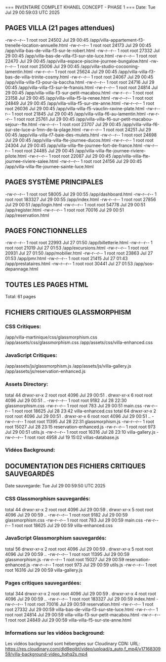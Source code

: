 === INVENTAIRE COMPLET KHANEL CONCEPT - PHASE 1 ===
Date: Tue Jul 29 00:59:03 UTC 2025

## PAGES VILLA (21 pages attendues)
-rw-r--r-- 1 root root 24502 Jul 29 00:45 /app/villa-appartement-f3-trenelle-location-annuelle.html
-rw-r--r-- 1 root root 24173 Jul 29 00:45 /app/villa-bas-de-villa-f3-sur-le-robert.html
-rw-r--r-- 1 root root 27332 Jul 29 00:45 /app/villa-bas-de-villa-f3-sur-ste-luce.html
-rw-r--r-- 1 root root 22470 Jul 29 00:45 /app/villa-espace-piscine-journee-bungalow.html
-rw-r--r-- 1 root root 25006 Jul 29 00:45 /app/villa-studio-cocooning-lamentin.html
-rw-r--r-- 1 root root 25624 Jul 29 00:45 /app/villa-villa-f3-bas-de-villa-trinite-cosmy.html
-rw-r--r-- 1 root root 24067 Jul 29 00:45 /app/villa-villa-f3-pour-la-baccha.html
-rw-r--r-- 1 root root 24716 Jul 29 00:45 /app/villa-villa-f3-sur-le-franois.html
-rw-r--r-- 1 root root 24814 Jul 29 00:45 /app/villa-villa-f3-sur-petit-macabou.html
-rw-r--r-- 1 root root 23158 Jul 29 00:45 /app/villa-villa-f5-la-renee.html
-rw-r--r-- 1 root root 24849 Jul 29 00:45 /app/villa-villa-f5-sur-ste-anne.html
-rw-r--r-- 1 root root 26036 Jul 29 00:45 /app/villa-villa-f5-vauclin-ravine-plate.html
-rw-r--r-- 1 root root 21845 Jul 29 00:45 /app/villa-villa-f6-au-lamentin.html
-rw-r--r-- 1 root root 25761 Jul 29 00:45 /app/villa-villa-f6-sur-petit-macabou-sejour--fte.html
-rw-r--r-- 1 root root 23707 Jul 29 00:45 /app/villa-villa-f6-sur-ste-luce-a-1mn-de-la-plage.html
-rw-r--r-- 1 root root 24251 Jul 29 00:45 /app/villa-villa-f7-baie-des-mulets.html
-rw-r--r-- 1 root root 24698 Jul 29 00:45 /app/villa-villa-fte-journee-ducos.html
-rw-r--r-- 1 root root 24304 Jul 29 00:45 /app/villa-villa-fte-journee-fort-de-france.html
-rw-r--r-- 1 root root 24485 Jul 29 00:45 /app/villa-villa-fte-journee-riviere-pilote.html
-rw-r--r-- 1 root root 22087 Jul 29 00:45 /app/villa-villa-fte-journee-riviere-salee.html
-rw-r--r-- 1 root root 24156 Jul 29 00:45 /app/villa-villa-fte-journee-sainte-luce.html

## PAGES SYSTÈME PRINCIPALES
-rw-r--r-- 1 root root  58005 Jul 29 00:55 /app/dashboard.html
-rw-r--r-- 1 root root 183327 Jul 29 00:55 /app/index.html
-rw-r--r-- 1 root root  27856 Jul 29 00:51 /app/login.html
-rw-r--r-- 1 root root  54778 Jul 29 00:51 /app/register.html
-rw-r--r-- 1 root root  70016 Jul 29 00:51 /app/reservation.html

## PAGES FONCTIONNELLES
-rw-r--r-- 1 root root 22993 Jul 27 01:50 /app/billetterie.html
-rw-r--r-- 1 root root 21019 Jul 27 01:53 /app/excursions.html
-rw-r--r-- 1 root root 20931 Jul 27 01:50 /app/mobilier.html
-rw-r--r-- 1 root root 23863 Jul 27 01:53 /app/pmr.html
-rw-r--r-- 1 root root 21415 Jul 27 01:43 /app/prestataires.html
-rw-r--r-- 1 root root 30441 Jul 27 01:53 /app/sos-depannage.html

## TOUTES LES PAGES HTML
Total: 61 pages
## FICHIERS CRITIQUES GLASSMORPHISM

### CSS Critiques:
/app/villa-martinique/css/glassmorphism.css
/app/assets/css/glassmorphism.css
/app/assets/css/villa-enhanced.css

### JavaScript Critiques:
/app/assets/js/glassmorphism.js
/app/assets/js/villa-gallery.js
/app/assets/js/reservation-enhanced.js

### Assets Directory:
total 44
drwxr-xr-x 2 root root  4096 Jul 29 00:51 .
drwxr-xr-x 6 root root  4096 Jul 29 00:51 ..
-rw-r--r-- 1 root root  9182 Jul 28 22:30 glassmorphism.css
-rw-r--r-- 1 root root   783 Jul 29 00:51 main.css
-rw-r--r-- 1 root root 18625 Jul 28 23:42 villa-enhanced.css
total 64
drwxr-xr-x 2 root root  4096 Jul 29 00:51 .
drwxr-xr-x 6 root root  4096 Jul 29 00:51 ..
-rw-r--r-- 1 root root 11395 Jul 28 22:31 glassmorphism.js
-rw-r--r-- 1 root root 15027 Jul 28 23:15 reservation-enhanced.js
-rw-r--r-- 1 root root   973 Jul 29 00:51 utils.js
-rw-r--r-- 1 root root 16316 Jul 28 23:10 villa-gallery.js
-rw-r--r-- 1 root root  4958 Jul 19 15:02 villas-database.js

### Vidéos Background:

## DOCUMENTATION DES FICHIERS CRITIQUES SAUVEGARDÉS
Date sauvegarde: Tue Jul 29 00:59:50 UTC 2025

### CSS Glassmorphism sauvegardés:
total 44
drwxr-xr-x 2 root root  4096 Jul 29 00:59 .
drwxr-xr-x 5 root root  4096 Jul 29 00:59 ..
-rw-r--r-- 1 root root  9182 Jul 29 00:59 glassmorphism.css
-rw-r--r-- 1 root root   783 Jul 29 00:59 main.css
-rw-r--r-- 1 root root 18625 Jul 29 00:59 villa-enhanced.css

### JavaScript Glassmorphism sauvegardés:
total 56
drwxr-xr-x 2 root root  4096 Jul 29 00:59 .
drwxr-xr-x 5 root root  4096 Jul 29 00:59 ..
-rw-r--r-- 1 root root 11395 Jul 29 00:59 glassmorphism.js
-rw-r--r-- 1 root root 15027 Jul 29 00:59 reservation-enhanced.js
-rw-r--r-- 1 root root   973 Jul 29 00:59 utils.js
-rw-r--r-- 1 root root 16316 Jul 29 00:59 villa-gallery.js

### Pages critiques sauvegardées:
total 344
drwxr-xr-x 2 root root   4096 Jul 29 00:59 .
drwxr-xr-x 4 root root   4096 Jul 29 00:59 ..
-rw-r--r-- 1 root root 183327 Jul 29 00:59 index.html
-rw-r--r-- 1 root root  70016 Jul 29 00:59 reservation.html
-rw-r--r-- 1 root root  27332 Jul 29 00:59 villa-bas-de-villa-f3-sur-ste-luce.html
-rw-r--r-- 1 root root  24814 Jul 29 00:59 villa-villa-f3-sur-petit-macabou.html
-rw-r--r-- 1 root root  24849 Jul 29 00:59 villa-villa-f5-sur-ste-anne.html

### Informations sur les vidéos background:
Les vidéos background sont hébergées sur Cloudinary CDN:
URL: https://res.cloudinary.com/dld9eojbt/video/upload/q_auto,f_mp4/v1716830959/villa-background-video_hqhq2s.mp4

